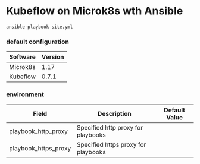 Kubeflow on Microk8s wth Ansible 
===

```shell script
ansible-playbook site.yml
```

### default configuration

| Software   | Version  | 
|------------|----------|
| Microk8s   | 1.17     |
| Kubeflow   | 0.7.1    |


### environment

| Field                   | Description                                | Default Value              |
|-------------------------|--------------------------------------------|----------------------------|
| playbook_http_proxy     | Specified http proxy for playbooks         |                            |
| playbook_https_proxy    | Specified https proxy for playbooks        |                            |
